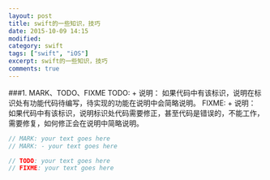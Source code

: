 ```yaml
---
layout: post
title: swift的一些知识，技巧
date: 2015-10-09 14:15
modified: 				
category: swift
tags: ["swift", "iOS"]
excerpt: swift的一些知识，技巧
comments: true
---
```


###1. MARK、TODO、FIXME
TODO: + 说明：
如果代码中有该标识，说明在标识处有功能代码待编写，待实现的功能在说明中会简略说明。
FIXME: + 说明：
如果代码中有该标识，说明标识处代码需要修正，甚至代码是错误的，不能工作，需要修复，如何修正会在说明中简略说明。

~~~swift
// MARK: your text goes here
// MARK: - your text goes here

// TODO: your text goes here
// FIXME: your text goes here
~~~

